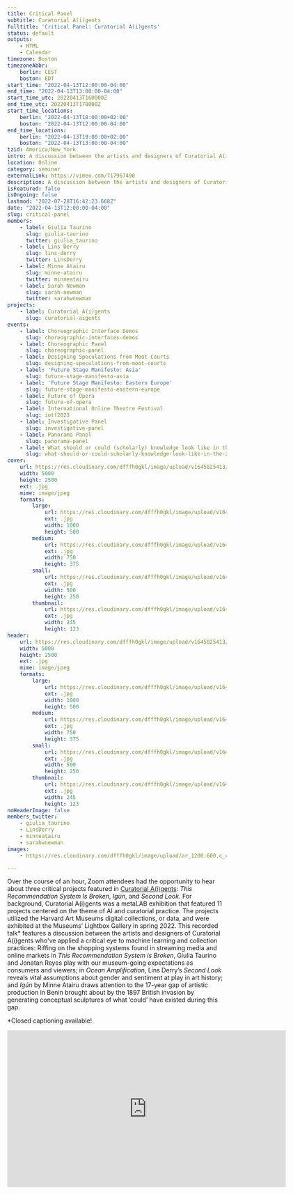 ```yaml
---
title: Critical Panel
subtitle: Curatorial A(i)gents
fulltitle: 'Critical Panel: Curatorial A(i)gents'
status: default
outputs:
    - HTML
    - Calendar
timezone: Boston
timezoneAbbr:
    berlin: CEST
    boston: EDT
start_time: "2022-04-13T12:00:00-04:00"
end_time: "2022-04-13T13:00:00-04:00"
start_time_utc: 20220413T160000Z
end_time_utc: 20220413T170000Z
start_time_locations:
    berlin: "2022-04-13T18:00:00+02:00"
    boston: "2022-04-13T12:00:00-04:00"
end_time_locations:
    berlin: "2022-04-13T19:00:00+02:00"
    boston: "2022-04-13T13:00:00-04:00"
tzid: America/New_York
intro: A discussion between the artists and designers of Curatorial A(i)gents who've applied a critical eye to machine learning and collection practices. Moderated by Sarah Newman.
location: Online
category: seminar
externalLink: https://vimeo.com/717967490
description: A discussion between the artists and designers of Curatorial A(i)gents who've applied a critical eye to machine learning and collection practices. Mo…
isFeatured: false
isOngoing: false
lastmod: "2022-07-28T16:42:23.668Z"
date: "2022-04-13T12:00:00-04:00"
slug: critical-panel
members:
    - label: Giulia Taurino
      slug: giulia-taurino
      twitter: giulia_taurino
    - label: Lins Derry
      slug: lins-derry
      twitter: LinsDerry
    - label: Minne Atairu
      slug: minne-atairu
      twitter: minneatairu
    - label: Sarah Newman
      slug: sarah-newman
      twitter: sarahwnewman
projects:
    - label: Curatorial A(i)gents
      slug: curatorial-aigents
events:
    - label: Choreographic Interface Demos
      slug: choreographic-interfaces-demos
    - label: Choreographic Panel
      slug: choreographic-panel
    - label: Designing Speculations from Moot Courts
      slug: designing-speculations-from-moot-courts
    - label: 'Future Stage Manifesto: Asia'
      slug: future-stage-manifesto-asia
    - label: 'Future Stage Manifesto: Eastern Europe'
      slug: future-stage-manifesto-eastern-europe
    - label: Future of Opera
      slug: future-of-opera
    - label: International Online Theatre Festival
      slug: iotf2023
    - label: Investigative Panel
      slug: investigative-panel
    - label: Panorama Panel
      slug: panorama-panel
    - label: What should or could (scholarly) knowledge look like in the 21st century?
      slug: what-should-or-could-scholarly-knowledge-look-like-in-the-21st-century
cover:
    url: https://res.cloudinary.com/dfffh0gkl/image/upload/v1645825413/01_03_CA_Flyer_Critical_Panel_68b08a22c6.jpg
    width: 5000
    height: 2500
    ext: .jpg
    mime: image/jpeg
    formats:
        large:
            url: https://res.cloudinary.com/dfffh0gkl/image/upload/v1645825414/large_01_03_CA_Flyer_Critical_Panel_68b08a22c6.jpg
            ext: .jpg
            width: 1000
            height: 500
        medium:
            url: https://res.cloudinary.com/dfffh0gkl/image/upload/v1645825414/medium_01_03_CA_Flyer_Critical_Panel_68b08a22c6.jpg
            ext: .jpg
            width: 750
            height: 375
        small:
            url: https://res.cloudinary.com/dfffh0gkl/image/upload/v1645825414/small_01_03_CA_Flyer_Critical_Panel_68b08a22c6.jpg
            ext: .jpg
            width: 500
            height: 250
        thumbnail:
            url: https://res.cloudinary.com/dfffh0gkl/image/upload/v1645825413/thumbnail_01_03_CA_Flyer_Critical_Panel_68b08a22c6.jpg
            ext: .jpg
            width: 245
            height: 123
header:
    url: https://res.cloudinary.com/dfffh0gkl/image/upload/v1645825413/01_03_CA_Flyer_Critical_Panel_68b08a22c6.jpg
    width: 5000
    height: 2500
    ext: .jpg
    mime: image/jpeg
    formats:
        large:
            url: https://res.cloudinary.com/dfffh0gkl/image/upload/v1645825414/large_01_03_CA_Flyer_Critical_Panel_68b08a22c6.jpg
            ext: .jpg
            width: 1000
            height: 500
        medium:
            url: https://res.cloudinary.com/dfffh0gkl/image/upload/v1645825414/medium_01_03_CA_Flyer_Critical_Panel_68b08a22c6.jpg
            ext: .jpg
            width: 750
            height: 375
        small:
            url: https://res.cloudinary.com/dfffh0gkl/image/upload/v1645825414/small_01_03_CA_Flyer_Critical_Panel_68b08a22c6.jpg
            ext: .jpg
            width: 500
            height: 250
        thumbnail:
            url: https://res.cloudinary.com/dfffh0gkl/image/upload/v1645825413/thumbnail_01_03_CA_Flyer_Critical_Panel_68b08a22c6.jpg
            ext: .jpg
            width: 245
            height: 123
noHeaderImage: false
members_twitter:
    - giulia_taurino
    - LinsDerry
    - minneatairu
    - sarahwnewman
images:
    - https://res.cloudinary.com/dfffh0gkl/image/upload/ar_1200:600,c_crop/c_limit,h_1200,w_600/v1645825413/01_03_CA_Flyer_Critical_Panel_68b08a22c6.jpg

---
```

Over the course of an hour, Zoom attendees had the opportunity to hear about three critical projects featured in [Curatorial A(i)gents](https://mlml.io/p/curatorial-aigents/): *This Recommendation System Is Broken*, *Igùn*, and *Second Look*. For background, Curatorial A(i)gents was a metaLAB exhibition that featured 11 projects centered on the theme of AI and curatorial practice. The projects utilized the Harvard Art Museums digital collections, or data, and were exhibited at the Museums’ Lightbox Gallery in spring 2022. This recorded talk* features a discussion between the artists and designers of Curatorial A(i)gents who've applied a critical eye to machine learning and collection practices: Riffing on the shopping systems found in streaming media and online markets in *This Recommendation System is Broken*, Giulia Taurino and Jonatan Reyes play with our museum-going expectations as consumers and viewers; in *Ocean Amplification*, Lins Derry’s *Second Look* reveals vital assumptions about gender and sentiment at play in art history; and *Igún* by Minne Atairu draws attention to the 17-year gap of artistic production in Benin brought about by the 1897 British invasion by generating conceptual sculptures of what ‘could’ have existed during this gap.

*Closed captioning available!

<iframe src="https://player.vimeo.com/video/717967490?h=5f181493fe" width="640" height="360" frameborder="0" allow="autoplay; fullscreen; picture-in-picture" allowfullscreen></iframe>